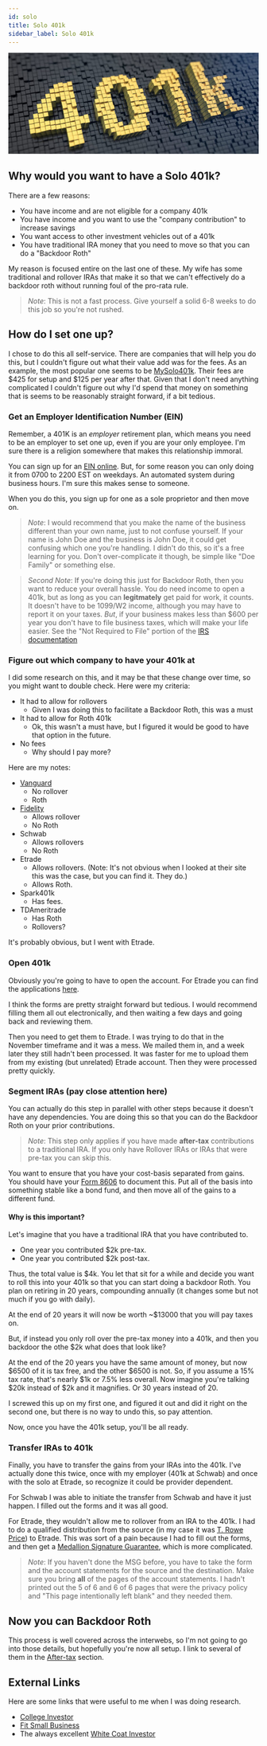 ```yaml
---
id: solo 
title: Solo 401k
sidebar_label: Solo 401k
---
```

![401k image](assets/solo-401k.jpg)

## Why would you want to have a Solo 401k?

There are a few reasons:

* You have income and are not eligible for a company 401k
* You have income and you want to use the "company contribution" to increase savings
* You want access to other investment vehicles out of a 401k
* You have traditional IRA money that you need to move so that you can do a "Backdoor Roth"

My reason is focused entire on the last one of these.  My wife has some traditional and rollover IRAs that make it so that we can't effectively do a backdoor roth without running foul of the pro-rata rule. 

> *Note*:  This is not a fast process.  Give yourself a solid 6-8 weeks to do this job so you're not rushed.

## How do I set one up?

I chose to do this all self-service.  There are companies that will help you do this, but I couldn't figure out what their value add was for the fees.  As an example, the most popular one seems to be [MySolo401k](https://www.mysolo401k.net/).  Their fees are $425 for setup and $125 per year after that.  Given that I don't need anything complicated I couldn't figure out why I'd spend that money on something that is seems to be reasonably straight forward, if a bit tedious.

### Get an Employer Identification Number (EIN)

Remember, a 401K is an *employer* retirement plan, which means you need to be an employer to set one up, even if you are your only employee.  I'm sure there is a religion somewhere that makes this relationship immoral.

You can sign up for an [EIN online](https://www.irs.gov/businesses/small-businesses-self-employed/apply-for-an-employer-identification-number-ein-online).  But, for some reason you can only doing it from 0700 to 2200 EST on weekdays.  An automated system during business hours.  I'm sure this makes sense to someone.

When you do this, you sign up for one as a sole proprietor and then move on.

> *Note*:  I would recommend that you make the name of the business different than your own  name, just to not confuse yourself.  If your name is John Doe and the business is John Doe, it could get confusing which one you're handling.  I didn't do this, so it's a free learning for you.  Don't over-complicate it though, be simple like "Doe Family" or something else.

> *Second Note*:  If you're doing this just for Backdoor Roth, then you want to reduce your overall hassle.  You do need income to open a 401k, but as long as you can **legitmately** get paid for work, it counts.  It doesn't have to be 1099/W2 income, although you may have to report it on your taxes.  *But*, if your business makes less than $600 per year you don't have to file business taxes, which will make your life easier. See the "Not Required to File" portion of the [IRS documentation](https://www.irs.gov/businesses/small-businesses-self-employed/am-i-required-to-file-a-form-1099-or-other-information-return)

### Figure out which company to have your 401k at

I did some research on this, and it may be that these change over time, so you might want to double check.  Here were my criteria:

* It had to allow for rollovers
  * Given I was doing this to facilitate a Backdoor Roth, this was a must
* It had to allow for Roth 401k
  * Ok, this wasn't a must have, but I figured it would be good to have that option in the future.
* No fees
  * Why should I pay more?

Here are my notes:


* [Vanguard](https://investor.vanguard.com/small-business-retirement-plans/individual-solo-401k) 
  * No rollover
  * Roth
* [Fidelity](https://www.fidelity.com/retirement-ira/small-business/self-employed-401k/overview)
  * Allows rollover
  * No Roth
* Schwab 
  * Allows rollovers
  * No Roth
* Etrade
  * Allows rollovers.  (Note: It's not obvious when I looked at their site this was the case, but you can find it.  They do.)
  * Allows Roth.  
* Spark401k
  * Has fees.
* TDAmeritrade 
  * Has Roth  
  * Rollovers?

It's probably obvious, but I went with Etrade.

### Open 401k

Obviously you're going to have to open the account.  For Etrade you can find the applications [here](https://us.etrade.com/forms-applications).

I think the forms are pretty straight forward but tedious.  I would recommend filling them all out electronically, and then waiting a few days and going back and reviewing them.

Then you need to get them to Etrade.  I was trying to do that in the November timeframe and it was a mess.  We mailed them in, and a week later they still hadn't been processed.  It was faster for me to upload them from my existing (but unrelated) Etrade account.  Then they were processed pretty quickly.

### Segment IRAs (pay close attention here)

You can actually do this step in parallel with other steps because it doesn't have any dependencies.  You are doing this so that you can do the Backdoor Roth on your prior contributions.

> *Note*: This step only applies if you have made **after-tax** contributions to a traditional IRA.  If you only have Rollover IRAs or IRAs that were pre-tax you can skip this.

You want to ensure that you have your cost-basis separated from gains.  You should have your [Form 8606](https://www.irs.gov/forms-pubs/about-form-8606) to document this.  Put all of the basis into something stable like a bond fund, and then move all of the gains to a different fund.  

#### Why is this important?

Let's imagine that you have a traditional IRA that you have contributed to.

* One year you contributed $2k pre-tax.
* One year you contributed $2k post-tax.

Thus, the total value is $4k.  You let that sit for a while and decide you want to roll this into your 401k so that you can start doing a backdoor Roth.  You plan on retiring in 20 years, compounding annually (it changes some but not much if you go with daily). 

At the end of 20 years it will now be worth ~$13000 that you will pay taxes on.

But, if instead you only roll over the pre-tax money into a 401k, and then you backdoor the othe $2k what does that look like?

At the end of the 20 years you have the same amount of money, but now $6500 of it is tax free, and the other $6500 is not.  So, if you assume a 15% tax rate, that's nearly $1k or 7.5% less overall.  Now imagine you're talking $20k instead of $2k and it magnifies.  Or 30 years instead of 20.

I screwed this up on my first one, and figured it out and did it right on the second one, but there is no way to undo this, so pay attention.

Now, once you have the 401k setup, you'll be all ready.

### Transfer IRAs to 401k

Finally, you have to transfer the gains from your IRAs into the 401k.  I've actually done this twice, once with my employer (401k at Schwab) and once with the solo at Etrade, so recognize it could be provider dependent.

For Schwab I was able to initiate the transfer from Schwab and have it just happen.  I filled out the forms and it was all good.

For Etrade, they wouldn't allow me to rollover from an IRA to the 401k.  I had to do a qualified distribution from the source (in my case it was [T. Rowe Price](https://www.troweprice.com/personal-investing/home.html)) to Etrade.  This was sort of a pain because I had to fill out the forms, and then get a [Medallion Signature Guarantee](https://en.wikipedia.org/wiki/Medallion_signature_guarantee), which is more complicated.

> *Note*: If you haven't done the MSG before, you have to take the form and the account statements for the source and the destination.  Make sure you bring **all** of the pages of the account statements.  I hadn't printed out the 5 of 6 and 6 of 6 pages that were the privacy policy and "This page intentionally left blank" and they needed them.

## Now you can Backdoor Roth

This process is well covered across the interwebs, so I'm not going to go into those details, but hopefully you're now all setup.  I link to several of them in the [After-tax](after-tax.md) section.

## External Links

Here are some links that were useful to me when I was doing research.

* [College Investor](https://thecollegeinvestor.com/18174/comparing-the-most-popular-solo-401k-options/)
* [Fit Small Business](https://fitsmallbusiness.com/best-solo-401k-providers/)
* The always excellent [White Coat Investor](https://www.whitecoatinvestor.com/where-to-open-your-solo-401k/)

